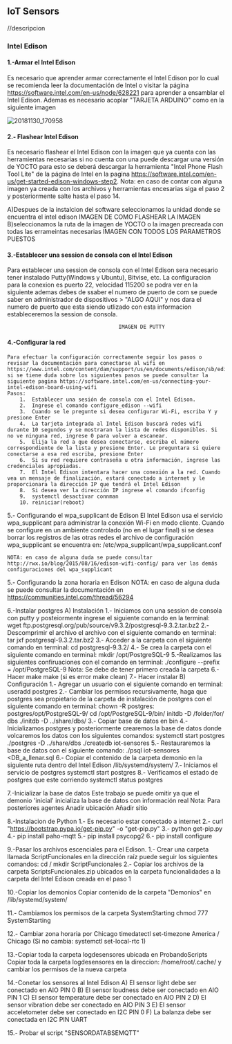 ## IoT Sensors
//descripcion

### Intel Edison
#### 1.-Armar el Intel Edison
Es necesario que aprender armar correctamente el Intel Edison por lo cual se recomienda leer la documentación de Intel o visitar la página https://software.intel.com/en-us/node/628221 para aprender a ensamblar el Intel Edison. Ademas es necesario acoplar "TARJETA ARDUINO" como en la siguiente imagen									

![20181130_170958](https://user-images.githubusercontent.com/38712579/50048311-6d436480-008e-11e9-809b-287d51e0f5d8.jpg)

#### 2.- Flashear Intel Edison
Es necesario flashear el Intel Edison con la imagen que ya cuenta con las herramientas necesarias si no cuenta con una puede descargar una versión de YOCTO para esto se deberá descargar la herramienta "Intel Phone Flash Tool Lite" de la página de Intel en la pagina https://software.intel.com/en-us/get-started-edison-windows-step2.
Nota: en caso de contar con alguna imagen ya creada con los archivos y herramientas encesarias siga el paso 2 y posteriormente salte hasta el paso 14.
	
A)Despues de la instalcion del software seleccionamos la unidad donde se encuentra el intel edison
										IMAGEN DE COMO FLASHEAR LA IMAGEN
B)seleccionamos la ruta de la imagen de YOCTO o la imagen precreada con todas las errameintas necesarias
										IMAGEN CON TODOS LOS PARAMETROS PUESTOS
#### 3.-Establecer una session de consola con el Intel Edison
Para establecer una session de consola con el Intel Edison sera necesario tener instalado Putty(Windows y Ubuntu), Bitvise, etc. La configuracion para la conexion es puerto 22, velocidad 115200 se podra ver en la siguiente ademas debes de ssaber el numero de puerto de com se puede saber en administrador de dispositivos > "ALGO AQUI" y nos dara el numero de puerto que esta siendo utlizado con esta informacion estableceremos la session de consola.
   
   										IMAGEN DE PUTTY

#### 4.-Configurar la red
    Para efectuar la configuración correctamente seguir los pasos o revisar la documentación para conectarse al wifi en https://www.intel.com/content/dam/support/us/en/documents/edison/sb/edison_wifi_331438001.pdf, si se tiene duda sobre los siguientes pasos se puede consultar la siguiente pagina https://software.intel.com/en-us/connecting-your-intel-edison-board-using-wifi
    Pasos:
        1.	Establecer una sesión de consola con el Intel Edison.
        2.	Ingrese el comando configure_edison --wifi
        3.	Cuando se le pregunte si desea configurar Wi-Fi, escriba Y y presione Enter
        4.	La tarjeta integrada al Intel Edison buscará redes wifi durante 10 segundos y se mostraran la lista de redes disponibles. Si no ve ninguna red, ingrese 0 para volver a escanear.
        5.	Elija la red a que desea conectarse, escriba el número correspondiente de la lista y presione Enter. Le preguntara si quiere conectarse a esa red escriba, presione Enter
        6.	Si su red requiere contraseña u otra información, ingrese las credenciales apropiadas.
        7.	El Intel Edison intentara hacer una conexión a la red. Cuando vea un mensaje de finalización, estará conectado a internet y le proporcionara la dirección IP que tendrá el Intel Edison
        8.	Si desea ver la dirección IP ingrese el comando ifconfig
        9.  systemctl desactivar connman
        10. reiniciar(reboot)


5.- Configurando el wpa_supplicant de Edison
El Intel Edison usa el servicio wpa_supplicant para administrar la conexión Wi-Fi en modo cliente. Cuando se configure en un ambiente controlado (no en el lugar final) si se desea borrar los registros de las otras redes el archivo de configuración wpa_supplicant se encuentra en: /etc/wpa_supplicant/wpa_supplicant.conf 

    NOTA: en caso de alguna duda se puede consultar http://rwx.io/blog/2015/08/16/edison-wifi-config/ para ver las demás configuraciones del wpa_supplicant

5.- Configurando la zona horaria en Edison
    NOTA: en caso de alguna duda se puede consultar la documentación en https://communities.intel.com/thread/56294
        
        
6.-Instalar postgres
    A) Instalación
            1.- Iniciamos con una session de consola con putty y posteiormente ingrese el siguiente comando en la terminal:
                wget ftp.postgresql.org/pub/source/v9.3.2/postgresql-9.3.2.tar.bz2
            2.- Descomprimir el archivo el archivo con el siguiente comando en terminal:
                tar jxf postgresql-9.3.2.tar.bz2
            3.- Acceder a la carpeta con el siguiente comando en terminal:
                cd postgresql-9.3.2/
            4.- Se crea la carpeta con el siguiente comando en terminal:
                mkdir /opt/PostgreSQL-9
            5.-Realizamos las siguientes confiruaciones con el comando en terminal:
                ./configure --prefix = /opt/PostgreSQL-9
				Nota: Se debe de tener primero creada la carpeta
            6.- Hacer make
                make (si es error make clean)
            7.- Hacer instalar
    B) Configuración
            1.- Agregar un usuario con el siguiente comando en terminal:
                useradd postgres
            2.- Cambiar los permisos recursivamente, haga que postgres sea propietario de la carpeta de instalación de postgres con el siguiente comando en terminal:
                chown -R postgres: postgres/opt/PostgreSQL-9/
                cd /opt/PostgreSQL-9/bin/
                initdb -D /folder/for/ dbs
                ./initdb -D ../share/dbs/
            3.- Copiar base de datos en bin
            4.- Inicializamos postgres y posteriormente crearemos la base de datos donde volcaremos los datos con los siguientes comandos:
                systemctl start postgres
				./postgres -D ../share/dbs
                ./createdb iot-sensores
            5.- Restauraremos la base de datos con el siguiente comando:
                ./psql iot-sensores <DB_a_llenar.sql 
            6.- Copiar el contenido de la carpeta demonio en la siguiente ruta dentro del Intel Edison /lib/systemd/system/
            7.- Iniciamos el servicio de postgres
                systemctl start postgres
            8.- Verificamos el estado de postgres que este corriendo
                systemctl status postgres

7.-Inicializar la base de datos
    Este trabajo se puede omitir ya que el demonio 'inicial' inicializa la base de datos con información real
    Nota: Para posteriores agentes
    Anadir ubicación
    Añadir sitio
	
	
8.-Instalacion de Python
    1.- Es necesario estar conectado a internet
    2.- curl "https://bootstrap.pypa.io/get-pip.py" -o "get-pip.py"
    3.- python get-pip.py
    4.- pip install paho-mqtt
    5.- pip install psycopg2
    6.- pip install configure
    
9.-Pasar los archivos escenciales para el Edison.
    1.- Crear una carpeta llamada ScriptFuncionales en la dirección raíz puede seguir los siguientes comandos:
			cd /
            mkdir ScriptFuncionales
    2.- Copiar los archivos de la carpeta ScriptsFuncionales.zip ubicados en la carpeta funcionalidades a la carpeta del Intel Edison creada en el paso 1
    
10.-Copiar los demonios
Copiar contenido de la carpeta "Demonios" en /lib/systemd/system/

11.- Cambiamos los permisos de la carpeta SystemStarting
        chmod 777 SystemStarting
        
12.- Cambiar zona horaria por Chicago 
    timedatectl set-timezone America / Chicago
	(Si no cambia: systemctl set-local-rtc 1)
    
13.-Copiar toda la carpeta logdesensores ubicada en ProbandoScripts
    Copiar toda la carpeta logdesensores en la direccion: /home/root/.cache/ y cambiar los permisos de la nueva carpeta
    
14.-Conetar los sensores al Intel Edison
    A) El sensor light debe ser conectado en AIO PIN 0
    B) El sensor loudness debe ser conectado en AIO PIN 1
    C) El sensor temperature debe ser conectado en AIO PIN 2
    D) El sensor vibration debe ser conectado en AIO PIN 3
    E) El sensor acceletometer debe ser conectado en I2C PIN 0
    F) La balanza debe ser conectada en I2C PIN UART

15.- Probar el script "SENSORDATABSEMQTT"
